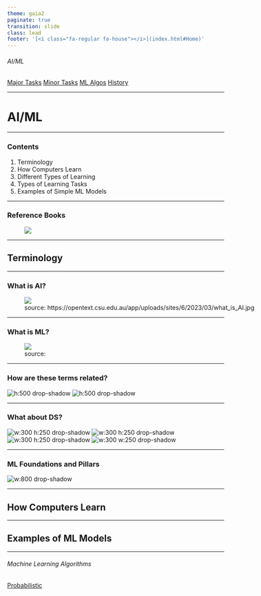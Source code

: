 ```yaml
---
theme: gaia2
paginate: true
transition: slide
class: lead
footer: '[<i class="fa-regular fa-house"></i>](index.html#Home)'
---
```


###### AI/ML

<div class="dashboard-tiles">
  <a class="tile-link" href="formal/aiml/major/index.html" style="--tile-bg-img:url('assets/2025-10-01-08-41-30.png');">Major Tasks</a>
  <a class="tile-link" href="formal/aiml/minor/index.html" style="--tile-bg-img:url('assets/2025-10-01-08-35-30.png');">Minor Tasks</a>
  <a class="tile-link" href="formal/aiml/mlalgos/index.html" style="--tile-bg-img:url('assets/2025-10-01-08-47-10.png');">ML Algos</a>
  <a class="tile-link" href="formal/aiml/history/index.html" style="--tile-bg-img:url('assets/2025-10-01-11-36-59.png');">History</a>
</div>

---

<!-- _class: lead invert -->

# AI/ML

---

### Contents

1) Terminology
2) How Computers Learn
3) Different Types of Learning
4) Types of Learning Tasks
5) Examples of Simple ML Models

---

### Reference Books

<figure data-marpit-fragment style="width:600px;">
  <img src="assets/2025-10-05-09-49-36.png">
  <figcaption></figcaption>
</figure>

---

## Terminology

---

### What is AI?

<figure data-marpit-fragment style="width:800px;">
  <img src="assets/2025-10-03-14-20-49.png">
  <figcaption>source: https://opentext.csu.edu.au/app/uploads/sites/6/2023/03/what_is_AI.jpg</figcaption>
</figure>

---

### What is ML?

<figure data-marpit-fragment style="width:600px;">
  <img src="https://encrypted-tbn0.gstatic.com/images?q=tbn:ANd9GcTlmXPsK9QdyZlxzGu7ms4vt38R469QlYiwvA&s">
  <figcaption>source: </figcaption>
</figure>

---

### How are these terms related?

![h:500 drop-shadow](assets/2025-10-01-11-18-12.png) ![h:500 drop-shadow](assets/2025-10-01-11-24-41.png)

---

### What about DS?

![w:300 h:250 drop-shadow](assets/2025-10-01-12-27-54.png) ![w:300 h:250 drop-shadow](assets/2025-10-01-12-28-17.png) ![w:300 h:250 drop-shadow](assets/2025-10-01-12-28-58.png) ![w:300 w:250 drop-shadow](assets/2025-10-01-12-29-14.png)

---

### ML Foundations and Pillars

![w:800 drop-shadow](assets/2025-10-01-09-45-50.png)

---

## How Computers Learn

---

## Examples of ML Models

---

###### Machine Learning Algorithms

<div class="dashboard-tiles">
  <a class="tile-link" href="aiml/mlalgos/prob.html" style="--tile-bg-img:url('assets/2025-10-02-08-38-50.png');">Probabilistic</a>
</div>

